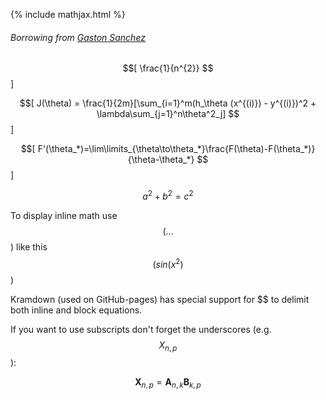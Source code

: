 {% include mathjax.html %}
###### Borrowing from [Gaston Sanchez](http://www.gastonsanchez.com/visually-enforced/opinion/2014/02/16/Mathjax-with-jekyll/)

$$[ \frac{1}{n^{2}} $$]

$$[ J(\theta) = \frac{1}{2m}[\sum_{i=1}^m(h_\theta (x^{(i)}) - y^{(i)})^2 + \lambda\sum_{j=1}^n\theta^2_j] $$]

$$[ F'(\theta_*)=\lim\limits_{\theta\to\theta_*}\frac{F(\theta)-F(\theta_*)}{\theta-\theta_*} $$]

$$a^2 + b^2 = c^2$$

To display inline math use $$( ... $$) like this $$( sin(x^2) $$)

Kramdown (used on GitHub-pages) has special support for $$ to delimit both inline and block equations.

If you want to use subscripts don't forget the underscores (e.g. $${X}_{n,p}$$):

$$ \mathbf{X}_{n,p} = \mathbf{A}_{n,k} \mathbf{B}_{k,p} $$
